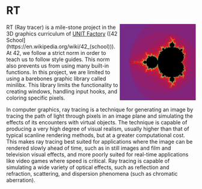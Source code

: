 # RT

<img align="right"  src="https://github.com/kuzmykvadim/42/blob/master/fractal/Screens/Mandelbrot.png" width="40%" />
RT (Ray tracer) is a mile-stone project in the 3D graphics curriculum of <a href="http://www.unit.ua" target="_blank" >UNIT Factory</a> ([42 School](https://en.wikipedia.org/wiki/42_(school))). At 42, we follow a strict norm in order to teach us to follow style guides. This norm also prevents us from using many built-in functions. In this project, we are limited to using a barebones graphic library called minilibx. This library limits the functionality to creating windows, handling input hooks, and coloring specific pixels.

In computer graphics, ray tracing is a technique for generating an image by tracing the path of light through pixels in an image plane and simulating the effects of its encounters with virtual objects. The technique is capable of producing a very high degree of visual realism, usually higher than that of typical scanline rendering methods, but at a greater computational cost. This makes ray tracing best suited for applications where the image can be rendered slowly ahead of time, such as in still images and film and television visual effects, and more poorly suited for real-time applications like video games where speed is critical. Ray tracing is capable of simulating a wide variety of optical effects, such as reflection and refraction, scattering, and dispersion phenomena (such as chromatic aberration).
